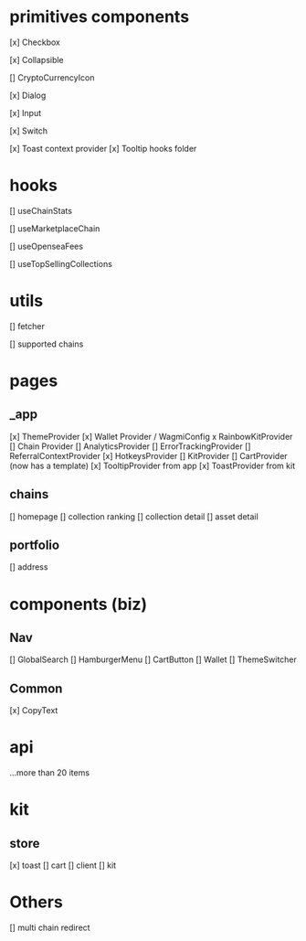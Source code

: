 # primitives components

[x] Checkbox

[x] Collapsible

[] CryptoCurrencyIcon

[x] Dialog

[x] Input

[x] Switch

[x] Toast context provider
[x] Tooltip hooks folder

# hooks

[] useChainStats

[] useMarketplaceChain

[] useOpenseaFees

[] useTopSellingCollections

# utils

[] fetcher

[] supported chains

# pages

## \_app

[x] ThemeProvider
[x] Wallet Provider / WagmiConfig x RainbowKitProvider
[] Chain Provider
[] AnalyticsProvider
[] ErrorTrackingProvider
[] ReferralContextProvider
[x] HotkeysProvider
[] KitProvider
[] CartProvider (now has a template)
[x] TooltipProvider from app
[x] ToastProvider from kit

## chains

[] homepage
[] collection ranking
[] collection detail
[] asset detail

## portfolio

[] address

# components (biz)

## Nav

[] GlobalSearch
[] HamburgerMenu
[] CartButton
[] Wallet
[] ThemeSwitcher

## Common

[x] CopyText

# api

...more than 20 items

# kit

## store

[x] toast
[] cart
[] client
[] kit

# Others

[] multi chain redirect
